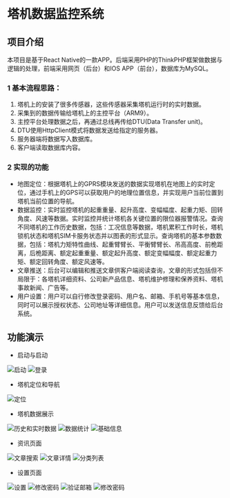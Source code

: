 # 塔机数据监控系统

## 项目介绍
本项目是基于React Native的一款APP。后端采用PHP的ThinkPHP框架做数据与逻辑的处理，前端采用网页（后台）和IOS APP（前台），数据库为MySQL。

### 1 基本流程思路：
1. 塔机上的安装了很多传感器，这些传感器采集塔机运行时的实时数据。
2. 采集到的数据传输给塔机上的主控平台（ARM9）。
3. 主控平台处理数据之后，再通过总线再传给DTU(Data Transfer unit)。
4. DTU使用HttpClient模式将数据发送给指定的服务器。
5. 服务器端将数据写入数据库。
6. 客户端读取数据库内容。

### 2  实现的功能
- 地图定位：根据塔机上的GPRS模块发送的数据实现塔机在地图上的实时定位，通过手机上的GPS可以获取用户的地理位置信息，并实现用户当前位置到塔机当前位置的导航。
- 数据监控：实时监控塔机的起重重量、起升高度、变幅幅度、起重力矩、回转角度、风速等数据。实时监控并统计塔机各关键位置的限位器报警情况。查询不同塔机的工作历史数据，包括：工况信息等数据，塔机累积工作时长，塔机锁机状态和塔机SIM卡服务状态并以图表的形式显示。查询塔机的基本参数数据，包括：塔机力矩特性曲线、起重臂臂长、平衡臂臂长、吊高高度、前桅距离，后桅距离、额定起重重量、额定起升高度、额定变幅幅度、额定起重力矩、额定回转角度、额定风速等。
- 文章推送：后台可以编辑和推送文章供客户端阅读查询，文章的形式包括但不局限于：各塔机详细资料、公司新产品信息、塔机维护修理和保养资料、塔机事故新闻、广告等。
- 用户设置：用户可以自行修改登录密码、用户名、邮箱、手机号等基本信息，同时可以展示授权状态、公司地址等详细信息。用户可以发送信息反馈给后台系统。

## 功能演示
- 启动与启动

![启动](/Image/demo/1.gif)
![登录](/Image/demo/2.gif)

- 塔机定位和导航

![定位](./Image/demo/3.gif)

- 塔机数据展示

![历史和实时数据](/Image/demo/4.gif)
![数据统计](/Image/demo/5.gif)
![基础信息](/Image/demo/6.gif)

- 资讯页面

![文章搜索](/Image/demo/7.gif)
![文章详情](/Image/demo/8.gif)
![分类列表](/Image/demo/9.gif)

- 设置页面

![设置](/Image/demo/10.gif)
![修改密码](/Image/demo/11.gif)
![验证邮箱](/Image/demo/12.gif)
![修改密码](/Image/demo/13.gif)

